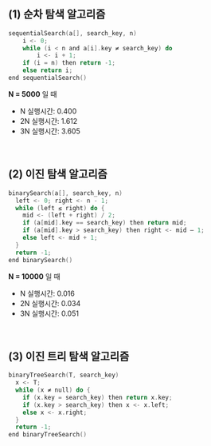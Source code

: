 ## (1) 순차 탐색 알고리즘
~~~c
sequentialSearch(a[], search_key, n)
    i <- 0;
    while (i < n and a[i].key ≠ search_key) do
        i <- i + 1;
    if (i = n) then return -1;
    else return i;
end sequentialSearch()
~~~
**N = 5000** 일 때
- N  실행시간: 0.400
- 2N 실행시간: 1.612
- 3N 실행시간: 3.605

<br>

## (2) 이진 탐색 알고리즘
~~~c
binarySearch(a[], search_key, n) 
  left <- 0; right <- n - 1;
  while (left ≤ right) do {
    mid <- (left + right) / 2;
    if (a[mid].key == search_key) then return mid;
    if (a[mid].key > search_key) then right <- mid – 1;
    else left <- mid + 1;
  }
  return -1;
end binarySearch()
~~~
**N = 10000** 일 때
- N  실행시간: 0.016
- 2N 실행시간: 0.034
- 3N 실행시간: 0.051

<br>

## (3) 이진 트리 탐색 알고리즘
~~~c
binaryTreeSearch(T, search_key) 
  x <- T;
  while (x ≠ null) do {
    if (x.key = search_key) then return x.key;
    if (x.key > search_key) then x <- x.left;
    else x <- x.right;
  }
  return -1;
end binaryTreeSearch()
~~~
